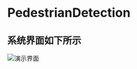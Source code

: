# PedestrianDetection

## 系统界面如下所示
![演示界面](https://raw.githubusercontent.com/Liam-Merouin/MyPic/image/image/image.png)